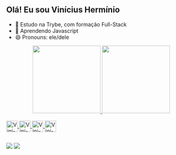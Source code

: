 ## Olá! Eu sou Vinícius Hermínio

- 🔭 Estudo na Trybe, com formação Full-Stack
- 🌱 Aprendendo Javascript
- 😄 Pronouns: ele/dele

<div align="center">
  <a href="https://github.com/viniciusHerminio">
  <img height="180em" src="https://github-readme-stats.vercel.app/api?username=viniciusHerminio&show_icons=true&theme=dark&include_all_commits=false&count_private=true"/>
  <img height="180em" src="https://github-readme-stats.vercel.app/api/top-langs/?username=viniciusHerminio&layout=compact&langs_count=7&theme=dark"/>
</div>
 
<div style="display: inline_block"><br>
  <img align="center" alt="Vini-HTML" height="30" src="https://img.shields.io/badge/HTML5-E34F26?style=for-the-badge&logo=html5&logoColor=white">
  <img align="center" alt="Vini-CSS" height="30" src="https://img.shields.io/badge/CSS3-1572B6?style=for-the-badge&logo=css3&logoColor=white">
  <img align="center" alt="Vini-Js" height="30" src="https://img.shields.io/badge/JavaScript-323330?style=for-the-badge&logo=javascript&logoColor=F7DF1E">
  <img align="center" alt="Vini-BootStrap" height="30" src="https://img.shields.io/badge/Bootstrap-563D7C?style=for-the-badge&logo=bootstrap&logoColor=white">
  
</div>


##

<div>
 <a href="https://www.instagram.com/code.herminio/" target="_blank"><img src="https://img.shields.io/badge/-Instagram-%23E4405F?style=for-the-badge&logo=instagram&logoColor=white" target="_blank"></a>
 <a href="https://www.linkedin.com/in/viniciusherminio/" target="_blank"><img src="https://img.shields.io/badge/-LinkedIn-%230077B5?style=for-the-badge&logo=linkedin&logoColor=white" target="_blank"></a> 
</div>
